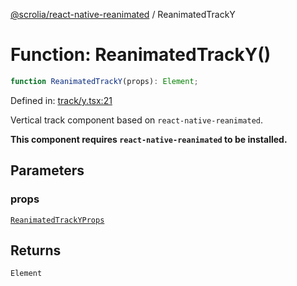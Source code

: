 [@scrolia/react-native-reanimated](../README.md) / ReanimatedTrackY

# Function: ReanimatedTrackY()

```ts
function ReanimatedTrackY(props): Element;
```

Defined in: [track/y.tsx:21](https://github.com/scrolia/react-native/blob/107e0a978a4d75b58537d45c6e53de02c37b518c/packages/react-native-reanimated/src/track/y.tsx#L21)

Vertical track component based on `react-native-reanimated`.

**This component requires `react-native-reanimated` to be installed.**

## Parameters

### props

[`ReanimatedTrackYProps`](../type-aliases/ReanimatedTrackYProps.md)

## Returns

`Element`
